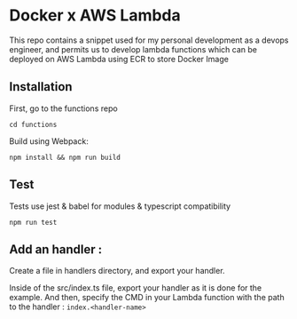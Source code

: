 # Docker x AWS Lambda

This repo contains a snippet used for my personal development as a devops engineer, 
and permits us to develop lambda functions which can be deployed on AWS Lambda using ECR to store 
Docker Image


## Installation
First, go to the functions repo
```
cd functions
```
Build using Webpack: 
```
npm install && npm run build
```
## Test
Tests use jest & babel for modules & typescript compatibility
```
npm run test
```
## Add an handler : 
Create a file in handlers directory, and export your handler.

Inside of the src/index.ts file, export your handler as it is done for the example.
And then, specify the CMD in your Lambda function with the path to the handler : `index.<handler-name>`